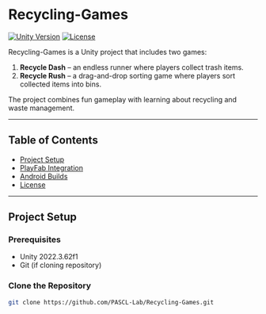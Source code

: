 # Recycling-Games

[![Unity Version](https://img.shields.io/badge/Unity-2022.3.62f1-blue)](https://unity.com/) 
[![License](https://img.shields.io/badge/License-MIT-green)](#license)

Recycling-Games is a Unity project that includes two games:  
1. **Recycle Dash** – an endless runner where players collect trash items.  
2. **Recycle Rush** – a drag-and-drop sorting game where players sort collected items into bins.  

The project combines fun gameplay with learning about recycling and waste management.

---

## Table of Contents
- [Project Setup](#project-setup)  
- [PlayFab Integration](#playfab-integration)  
- [Android Builds](#android-builds)  
- [License](#license)  

---

## Project Setup

### Prerequisites
- Unity 2022.3.62f1
- Git (if cloning repository)

### Clone the Repository
```bash
git clone https://github.com/PASCL-Lab/Recycling-Games.git
